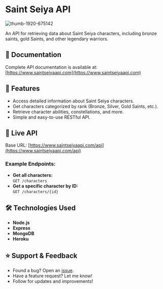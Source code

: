 # Saint Seiya API
![thumb-1920-675142](https://github.com/user-attachments/assets/974d18ad-c0ac-4964-a498-42ad789268fb)

An API for retrieving data about Saint Seiya characters, including bronze saints, gold Saints, and other legendary warriors.

## 📖 Documentation
Complete API documentation is available at: [https://www.saintseiyaapi.com](https://www.saintseiyaapi.com)

## 🌟 Features
- Access detailed information about Saint Seiya characters.
- Get characters categorized by rank (Bronze, Silver, Gold Saints, etc.).
- Retrieve character abilities, constellations, and more.
- Simple and easy-to-use RESTful API.

## 🚀 Live API
Base URL: [https://www.saintseiyaapi.com/api](https://www.saintseiyaapi.com/api)

### Example Endpoints:
- **Get all characters:**  
  `GET /characters`
- **Get a specific character by ID:**  
  `GET /characters/{id}`

## 🛠️ Technologies Used
- **Node.js**
- **Express**
- **MongoDB**
- **Heroku**

## ⭐ Support & Feedback
- Found a bug? Open an [issue](https://github.com/yourusername/saint-seiya-api/issues).
- Have a feature request? Let me know!
- Follow for updates and improvements!

